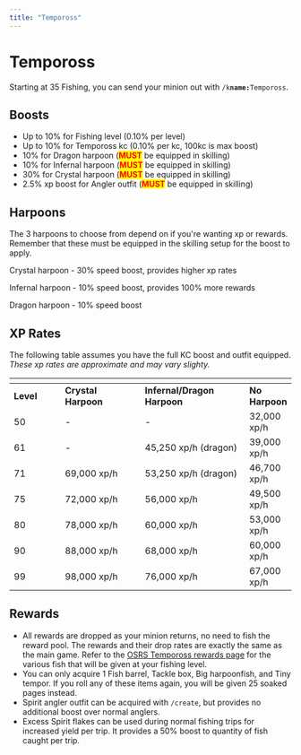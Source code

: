 ```yaml
---
title: "Tempoross"
---
```


# Tempoross

Starting at 35 Fishing, you can send your minion out with `/k`**`name:`**`Tempoross`.

## Boosts

- Up to 10% for Fishing level (0.10% per level)
- Up to 10% for Tempoross kc (0.10% per kc, 100kc is max boost)
- 10% for Dragon harpoon (<mark style="color:red;">**MUST**</mark> be equipped in skilling)
- 10% for Infernal harpoon (<mark style="color:red;">**MUST**</mark> be equipped in skilling)
- 30% for Crystal harpoon (<mark style="color:red;">**MUST**</mark> be equipped in skilling)
- 2.5% xp boost for Angler outfit (<mark style="color:red;">**MUST**</mark> be equipped in skilling)

## Harpoons

The 3 harpoons to choose from depend on if you're wanting xp or rewards. Remember that these must be equipped in the skilling setup for the boost to apply.

Crystal harpoon - 30% speed boost, provides higher xp rates

Infernal harpoon - 10% speed boost, provides 100% more rewards

Dragon harpoon - 10% speed boost

## XP Rates

The following table assumes you have the full KC boost and outfit equipped. _These xp rates are approximate and may vary slighty._

<table><thead><tr><th width="118"></th><th width="202"></th><th width="230"></th><th></th></tr></thead><tbody><tr><td><strong>Level</strong></td><td><strong>Crystal Harpoon</strong></td><td><strong>Infernal/Dragon Harpoon</strong></td><td><strong>No Harpoon</strong></td></tr><tr><td>50</td><td>-</td><td>-</td><td>32,000 xp/h</td></tr><tr><td>61</td><td>-</td><td>45,250 xp/h (dragon)</td><td>39,000 xp/h</td></tr><tr><td>71</td><td>69,000 xp/h</td><td>53,250 xp/h (dragon)</td><td>46,700 xp/h</td></tr><tr><td>75</td><td>72,000 xp/h</td><td>56,000 xp/h</td><td>49,500 xp/h</td></tr><tr><td>80</td><td>78,000 xp/h</td><td>60,000 xp/h</td><td>53,000 xp/h</td></tr><tr><td>90</td><td>88,000 xp/h</td><td>68,000 xp/h</td><td>60,000 xp/h</td></tr><tr><td>99</td><td>98,000 xp/h</td><td>76,000 xp/h</td><td>67,000 xp/h</td></tr></tbody></table>

## Rewards

- All rewards are dropped as your minion returns, no need to fish the reward pool. The rewards and their drop rates are exactly the same as the main game. Refer to the [OSRS Tempoross rewards page](https://oldschool.runescape.wiki/w/Reward_pool) for the various fish that will be given at your fishing level.
- You can only acquire 1 Fish barrel, Tackle box, Big harpoonfish, and Tiny tempor. If you roll any of these items again, you will be given 25 soaked pages instead.
- Spirit angler outfit can be acquired with `/create`, but provides no additional boost over normal anglers.
- Excess Spirit flakes can be used during normal fishing trips for increased yield per trip. It provides a 50% boost to quantity of fish caught per trip.
